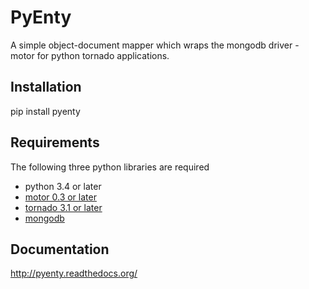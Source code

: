PyEnty
========
A simple object-document mapper which wraps the mongodb driver - motor for python tornado applications.

Installation
------------------
pip install pyenty

Requirements
------------------
The following three python libraries are required

* python 3.4 or later
* [motor 0.3 or later](http://github.com/mongodb/mongo-python-driver)
* [tornado 3.1 or later](http://github.com/facebook/tornado)
* [mongodb](http://www.mongodb.org//)

Documentation
------------------
http://pyenty.readthedocs.org/





